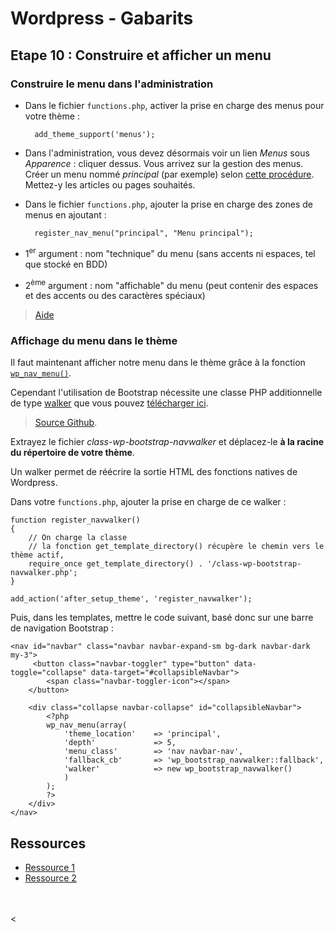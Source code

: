 # Wordpress - Gabarits

## Etape 10 : Construire et afficher un menu

### Construire le menu dans l'administration

* Dans le fichier `functions.php`, activer la prise en charge des menus pour votre thème :

        add_theme_support('menus');		

* Dans l'administration, vous devez désormais voir un lien _Menus_ sous _Apparence_ : cliquer dessus. Vous arrivez sur la gestion des menus. Créer un menu nommé _principal_ (par exemple) selon [cette procédure](https://wpmarmite.com/menu-wordpress). Mettez-y les articles ou pages souhaités.
* Dans le fichier `functions.php`, ajouter la prise en charge des zones de menus en ajoutant :

        register_nav_menu("principal", "Menu principal");

* 1<sup>er</sup> argument : nom "technique" du menu (sans accents ni espaces, tel que stocké en BDD)
* 2<sup>ème</sup> argument : nom "affichable" du menu (peut contenir des espaces et des accents ou des caractères spéciaux) 
 
> [Aide](http://arts-numeriques.codedrops.net/Plus-Ajouter-la-fonction-de-menu)

<!--  
*  Rendez-vous ensuite dans l'onglet ???  
-->

### Affichage du menu dans le thème

Il faut maintenant afficher notre menu dans le thème grâce à la fonction [`wp_nav_menu()`](https://developer.wordpress.org/reference/functions/wp_nav_menu).

Cependant l'utilisation de Bootstrap nécessite une classe PHP additionnelle de type [walker](https://wabeo.fr/construire-walker-wordpress) que vous pouvez [télécharger ici](ressources/class-wp-bootstrap-navwalker_2.zip).

> [Source Github](https://github.com/wp-bootstrap/wp-bootstrap-navwalker).  

Extrayez le fichier _class-wp-bootstrap-navwalker_ et déplacez-le **à la racine du répertoire de votre thème**.

Un walker permet de réécrire la sortie HTML des fonctions natives de Wordpress.  
 
Dans votre `functions.php`, ajouter la prise en charge de ce walker :
	
	function register_navwalker() 
    {
        // On charge la classe
        // la fonction get_template_directory() récupère le chemin vers le thème actif, 
		require_once get_template_directory() . '/class-wp-bootstrap-navwalker.php';
	}

	add_action('after_setup_theme', 'register_navwalker');

Puis, dans les templates, mettre le code suivant, basé donc sur une barre de navigation Bootstrap : 

	<nav id="navbar" class="navbar navbar-expand-sm bg-dark navbar-dark my-3">
	     <button class="navbar-toggler" type="button" data-toggle="collapse" data-target="#collapsibleNavbar">
			<span class="navbar-toggler-icon"></span>
		</button>
				
		<div class="collapse navbar-collapse" id="collapsibleNavbar">
		    <?php  
	        wp_nav_menu(array(
	            'theme_location'    => 'principal',
	            'depth'             => 5,
	            'menu_class'        => 'nav navbar-nav',
				'fallback_cb'       => 'wp_bootstrap_navwalker::fallback',
	            'walker'            => new wp_bootstrap_navwalker()
				)
	        ); 
			?>					
		</div> 
	</nav>

## Ressources

* [Ressource 1](https://napitwptech.com/tutorial/wordpress-development/integrate-bootstrap-navbar-4-wordpress-theme)
* [Ressource 2](https://www.isitwp.com/create-responsive-wordpress-menu-using-bootstrap-nav-walker)

<br><br><<br><br>